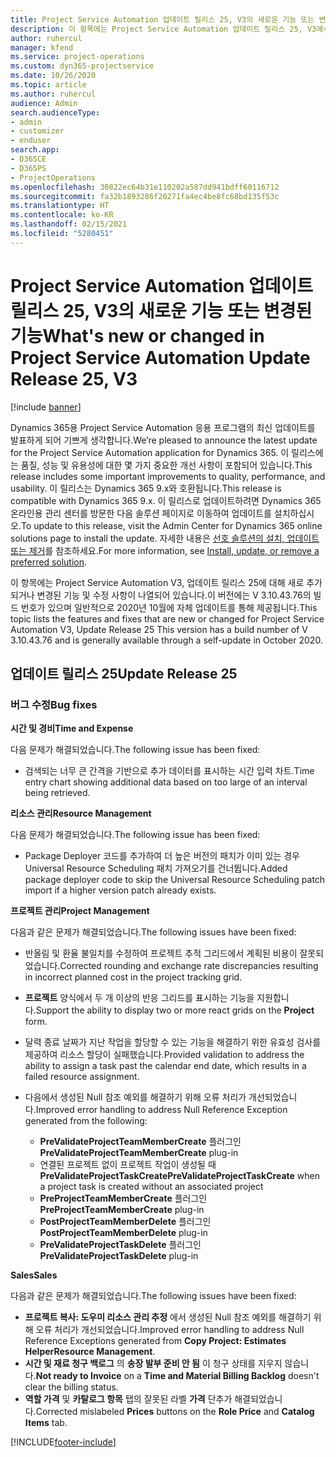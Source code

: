 ```yaml
---
title: Project Service Automation 업데이트 릴리스 25, V3의 새로운 기능 또는 변경된 기능
description: 이 항목에는 Project Service Automation 업데이트 릴리스 25, V3에서 사용할 수 있는 기능 및 수정 사항이 나열되어 있습니다.
author: ruhercul
manager: kfend
ms.service: project-operations
ms.custom: dyn365-projectservice
ms.date: 10/26/2020
ms.topic: article
ms.author: ruhercul
audience: Admin
search.audienceType:
- admin
- customizer
- enduser
search.app:
- D365CE
- D365PS
- ProjectOperations
ms.openlocfilehash: 30822ec64b31e110202a587dd941bdff60116712
ms.sourcegitcommit: fa32b1893286f20271fa4ec4be8fc68bd135f53c
ms.translationtype: HT
ms.contentlocale: ko-KR
ms.lasthandoff: 02/15/2021
ms.locfileid: "5280451"
---
```

# <a name="whats-new-or-changed-in-project-service-automation-update-release-25-v3"></a><span data-ttu-id="07b08-103">Project Service Automation 업데이트 릴리스 25, V3의 새로운 기능 또는 변경된 기능</span><span class="sxs-lookup"><span data-stu-id="07b08-103">What's new or changed in Project Service Automation Update Release 25, V3</span></span>

[!include [banner](../includes/psa-now-project-operations.md)]

<span data-ttu-id="07b08-104">Dynamics 365용 Project Service Automation 응용 프로그램의 최신 업데이트를 발표하게 되어 기쁘게 생각합니다.</span><span class="sxs-lookup"><span data-stu-id="07b08-104">We’re pleased to announce the latest update for the Project Service Automation application for Dynamics 365.</span></span> <span data-ttu-id="07b08-105">이 릴리스에는 품질, 성능 및 유용성에 대한 몇 가지 중요한 개선 사항이 포함되어 있습니다.</span><span class="sxs-lookup"><span data-stu-id="07b08-105">This release includes some important improvements to quality, performance, and usability.</span></span> <span data-ttu-id="07b08-106">이 릴리스는 Dynamics 365 9.x와 호환됩니다.</span><span class="sxs-lookup"><span data-stu-id="07b08-106">This release is compatible with Dynamics 365 9.x.</span></span> <span data-ttu-id="07b08-107">이 릴리스로 업데이트하려면 Dynamics 365 온라인용 관리 센터를 방문한 다음 솔루션 페이지로 이동하여 업데이트를 설치하십시오.</span><span class="sxs-lookup"><span data-stu-id="07b08-107">To update to this release, visit the Admin Center for Dynamics 365 online solutions page to install the update.</span></span> <span data-ttu-id="07b08-108">자세한 내용은 [선호 솔루션의 설치, 업데이트 또는 제거](https://docs.microsoft.com/power-platform/admin/install-remove-preferred-solution)를 참조하세요.</span><span class="sxs-lookup"><span data-stu-id="07b08-108">For more information, see [Install, update, or remove a preferred solution](https://docs.microsoft.com/power-platform/admin/install-remove-preferred-solution).</span></span>

<span data-ttu-id="07b08-109">이 항목에는 Project Service Automation V3, 업데이트 릴리스 25에 대해 새로 추가되거나 변경된 기능 및 수정 사항이 나열되어 있습니다.이 버전에는 V 3.10.43.76의 빌드 번호가 있으며 일반적으로 2020년 10월에 자체 업데이트를 통해 제공됩니다.</span><span class="sxs-lookup"><span data-stu-id="07b08-109">This topic lists the features and fixes that are new or changed for Project Service Automation V3, Update Release 25 This version has a build number of V 3.10.43.76 and is generally available through a self-update in October 2020.</span></span>

## <a name="update-release-25"></a><span data-ttu-id="07b08-110">업데이트 릴리스 25</span><span class="sxs-lookup"><span data-stu-id="07b08-110">Update Release 25</span></span>

### <a name="bug-fixes"></a><span data-ttu-id="07b08-111">버그 수정</span><span class="sxs-lookup"><span data-stu-id="07b08-111">Bug fixes</span></span>

<span data-ttu-id="07b08-112">**시간 및 경비**</span><span class="sxs-lookup"><span data-stu-id="07b08-112">**Time and Expense**</span></span>

<span data-ttu-id="07b08-113">다음 문제가 해결되었습니다.</span><span class="sxs-lookup"><span data-stu-id="07b08-113">The following issue has been fixed:</span></span>

- <span data-ttu-id="07b08-114">검색되는 너무 큰 간격을 기반으로 추가 데이터를 표시하는 시간 입력 차트.</span><span class="sxs-lookup"><span data-stu-id="07b08-114">Time entry chart showing additional data based on too large of an interval being retrieved.</span></span>

<span data-ttu-id="07b08-115">**리소스 관리**</span><span class="sxs-lookup"><span data-stu-id="07b08-115">**Resource Management**</span></span>

<span data-ttu-id="07b08-116">다음 문제가 해결되었습니다.</span><span class="sxs-lookup"><span data-stu-id="07b08-116">The following issue has been fixed:</span></span>

- <span data-ttu-id="07b08-117">Package Deployer 코드를 추가하여 더 높은 버전의 패치가 이미 있는 경우 Universal Resource Scheduling 패치 가져오기를 건너뜁니다.</span><span class="sxs-lookup"><span data-stu-id="07b08-117">Added package deployer code to skip the Universal Resource Scheduling patch import if a higher version patch already exists.</span></span>

<span data-ttu-id="07b08-118">**프로젝트 관리**</span><span class="sxs-lookup"><span data-stu-id="07b08-118">**Project Management**</span></span>

<span data-ttu-id="07b08-119">다음과 같은 문제가 해결되었습니다.</span><span class="sxs-lookup"><span data-stu-id="07b08-119">The following issues have been fixed:</span></span>

- <span data-ttu-id="07b08-120">반올림 및 환율 불일치를 수정하여 프로젝트 추적 그리드에서 계획된 비용이 잘못되었습니다.</span><span class="sxs-lookup"><span data-stu-id="07b08-120">Corrected rounding and exchange rate discrepancies resulting in incorrect planned cost in the project tracking grid.</span></span>
- <span data-ttu-id="07b08-121">**프로젝트** 양식에서 두 개 이상의 반응 그리드를 표시하는 기능을 지원합니다.</span><span class="sxs-lookup"><span data-stu-id="07b08-121">Support the ability to display two or more react grids on the **Project** form.</span></span>
- <span data-ttu-id="07b08-122">달력 종료 날짜가 지난 작업을 할당할 수 있는 기능을 해결하기 위한 유효성 검사를 제공하여 리소스 할당이 실패했습니다.</span><span class="sxs-lookup"><span data-stu-id="07b08-122">Provided validation to address the ability to assign a task past the calendar end date, which results in a failed resource assignment.</span></span>
- <span data-ttu-id="07b08-123">다음에서 생성된 Null 참조 예외를 해결하기 위해 오류 처리가 개선되었습니다.</span><span class="sxs-lookup"><span data-stu-id="07b08-123">Improved error handling to address Null Reference Exception generated from the following:</span></span>

    - <span data-ttu-id="07b08-124">**PreValidateProjectTeamMemberCreate** 플러그인</span><span class="sxs-lookup"><span data-stu-id="07b08-124">**PreValidateProjectTeamMemberCreate** plug-in</span></span>
    - <span data-ttu-id="07b08-125">연결된 프로젝트 없이 프로젝트 작업이 생성될 때 **PreValidateProjectTaskCreate**</span><span class="sxs-lookup"><span data-stu-id="07b08-125">**PreValidateProjectTaskCreate** when a project task is created without an associated project</span></span>
    - <span data-ttu-id="07b08-126">**PreProjectTeamMemberCreate** 플러그인</span><span class="sxs-lookup"><span data-stu-id="07b08-126">**PreProjectTeamMemberCreate** plug-in</span></span>
    - <span data-ttu-id="07b08-127">**PostProjectTeamMemberDelete** 플러그인</span><span class="sxs-lookup"><span data-stu-id="07b08-127">**PostProjectTeamMemberDelete** plug-in</span></span>
    - <span data-ttu-id="07b08-128">**PreValidateProjectTaskDelete** 플러그인</span><span class="sxs-lookup"><span data-stu-id="07b08-128">**PreValidateProjectTaskDelete** plug-in</span></span>

<span data-ttu-id="07b08-129">**Sales**</span><span class="sxs-lookup"><span data-stu-id="07b08-129">**Sales**</span></span>

<span data-ttu-id="07b08-130">다음과 같은 문제가 해결되었습니다.</span><span class="sxs-lookup"><span data-stu-id="07b08-130">The following issues have been fixed:</span></span>

- <span data-ttu-id="07b08-131">**프로젝트 복사: 도우미 리소스 관리 추정** 에서 생성된 Null 참조 예외를 해결하기 위해 오류 처리가 개선되었습니다.</span><span class="sxs-lookup"><span data-stu-id="07b08-131">Improved error handling to address Null Reference Exceptions generated from **Copy Project: Estimates HelperResource Management**.</span></span>
- <span data-ttu-id="07b08-132">**시간 및 재료 청구 백로그** 의 **송장 발부 준비 안 됨** 이 청구 상태를 지우지 않습니다.</span><span class="sxs-lookup"><span data-stu-id="07b08-132">**Not ready to Invoice** on a **Time and Material Billing Backlog** doesn't clear the billing status.</span></span>
- <span data-ttu-id="07b08-133">**역할 가격** 및 **카탈로그 항목** 탭의 잘못된 라벨 **가격** 단추가 해결되었습니다.</span><span class="sxs-lookup"><span data-stu-id="07b08-133">Corrected mislabeled **Prices** buttons on the **Role Price** and **Catalog Items** tab.</span></span>


[!INCLUDE[footer-include](../includes/footer-banner.md)]
